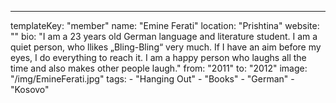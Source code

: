 ---
  templateKey: "member"
  name: "Emine Ferati"
  location: "Prishtina"
  website: ""
  bio: "I am a 23 years old German language and literature student. I am a quiet person, who llikes „Bling-Bling“ very much. If I have an aim before my eyes, I do everything to reach it. I am a happy person who laughs all the time and also makes other people laugh."
  from: "2011"
  to: "2012"
  image: "/img/EmineFerati.jpg"
  tags: 
    - "Hanging Out"
    - "Books"
    - "German"
    - "Kosovo"
